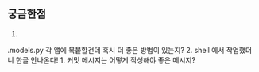 ## 궁금한점

1.
.models.py 각 앱에 복붙할건데 혹시 더 좋은 방법이 있는지?
2.
shell 에서 작업했더니 한글 안나온다!
1.
커밋 메시지는 어떻게 작성해야 좋은 메시지?
